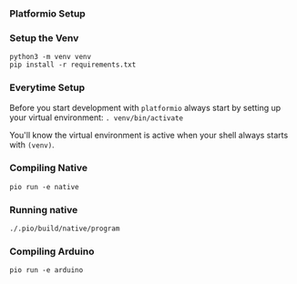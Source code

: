### Platformio Setup

### Setup the Venv

```
python3 -m venv venv
pip install -r requirements.txt
```

### Everytime Setup

Before you start development with `platformio` always start by setting up your virtual environment:
```. venv/bin/activate```

You'll know the virtual environment is active when your shell always starts with `(venv)`.
### Compiling Native

```pio run -e native```

### Running native

```./.pio/build/native/program```

### Compiling Arduino

```
pio run -e arduino
```